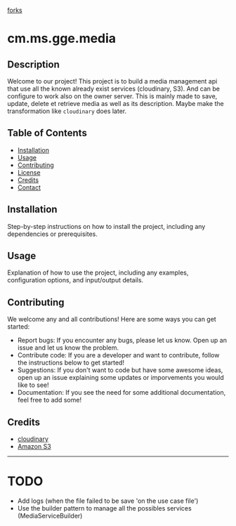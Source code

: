 [forks](https://api.github.com/repos/IT-WIBRC/cm.ms.gge.media/forks)

# cm.ms.gge.media

## Description
Welcome to our project! This project is to build a media management api that use all the known already exist services (cloudinary, S3). And can be configure to work also on the owner server. This is mainly made to save, update, delete et retrieve media as well as its description. Maybe make the transformation like `cloudinary` does later.

## Table of Contents

- [Installation](#installation)
- [Usage](#usage)
- [Contributing](#contributing)
- [License](#license)
- [Credits](#credits)
- [Contact](#contact)

## Installation

Step-by-step instructions on how to install the project, including any dependencies or prerequisites.

## Usage

Explanation of how to use the project, including any examples, configuration options, and input/output details.

## Contributing

We welcome any and all contributions! Here are some ways you can get started:

- Report bugs: If you encounter any bugs, please let us know. Open up an issue and let us know the problem.
- Contribute code: If you are a developer and want to contribute, follow the instructions below to get started!
- Suggestions: If you don't want to code but have some awesome ideas, open up an issue explaining some updates or imporvements you would like to see!
- Documentation: If you see the need for some additional documentation, feel free to add some!

## Credits

- [cloudinary](https://cloudinary.com/)
- [Amazon S3](https://aws.amazon.com/s3/)

--------------------------------------------------------

# TODO
 - Add logs (when the file failed to be save 'on the use case file')
 - Use the builder pattern to manage all the possibles services (MediaServiceBuilder)